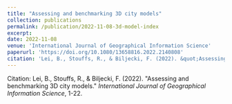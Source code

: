 ```yaml
---
title: "Assessing and benchmarking 3D city models"
collection: publications
permalink: /publication/2022-11-08-3d-model-index
excerpt: 
date: 2022-11-08
venue: 'International Journal of Geographical Information Science'
paperurl: 'https://doi.org/10.1080/13658816.2022.2140808'
citation: 'Lei, B., Stouffs, R., & Biljecki, F. (2022). &quot;Assessing and benchmarking 3D city models.&quot; <i>International Journal of Geographical Information Science</i>, 1-22.'
---
```



Citation: Lei, B., Stouffs, R., & Biljecki, F. (2022). "Assessing and benchmarking 3D city models." <i>International Journal of Geographical Information Science</i>, 1-22.
